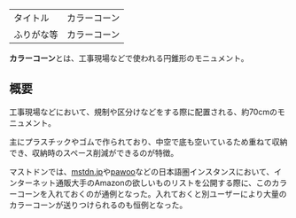 <div>

|            |              |
|------------|--------------|
| タイトル   | カラーコーン |
| ふりがな等 | カラーコーン |

  
**カラーコーン**とは、工事現場などで使われる円錐形のモニュメント。

## 概要

工事現場などにおいて、規制や区分けなどをする際に配置される、約70cmのモニュメント。

主にプラスチックやゴムで作られており、中空で底も空いているため重ねて収納でき、収納時のスペース削減ができるのが特徴。

マストドンでは、[mstdn.jp](/Mstdn.jp "Mstdn.jp")や[pawoo](/Pawoo "Pawoo")などの日本語圏インスタンスにおいて、インターネット通販大手のAmazonの欲しいものリストを公開する際に、このカラーコーンを入れておくのが通例となった。入れておくと別ユーザーにより大量のカラーコーンが送りつけられるのも恒例となった。

</div>
